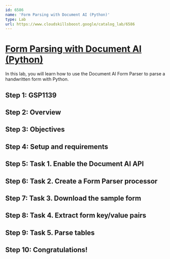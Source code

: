 ```yaml
---
id: 6586
name: 'Form Parsing with Document AI (Python)'
type: Lab
url: https://www.cloudskillsboost.google/catalog_lab/6586
---
```


# [Form Parsing with Document AI (Python)](https://www.cloudskillsboost.google/catalog_lab/6586)

In this lab, you will learn how to use the Document AI Form Parser to parse a handwritten form with Python.

## Step 1: GSP1139

## Step 2: Overview

## Step 3: Objectives

## Step 4: Setup and requirements

## Step 5: Task 1. Enable the Document AI API

## Step 6: Task 2. Create a Form Parser processor

## Step 7: Task 3. Download the sample form

## Step 8: Task 4. Extract form key/value pairs

## Step 9: Task 5. Parse tables

## Step 10: Congratulations!
